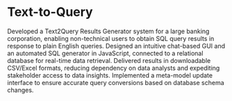 # Text-to-Query

Developed a Text2Query Results Generator system for a large banking corporation, enabling non-technical users to obtain SQL query results in response to plain English queries. Designed an intuitive chat-based GUI and an automated SQL generator in JavaScript, connected to a relational database for real-time data retrieval. Delivered results in downloadable CSV/Excel formats, reducing dependency on data analysts and expediting stakeholder access to data insights. Implemented a meta-model update interface to ensure accurate query conversions based on database schema changes.
